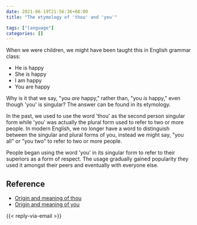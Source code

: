 ```yaml
---
date: 2021-06-19T21:56:36+08:00
title: "The etymology of 'thou' and 'you'"

tags: ["language"]
categories: []
---
```


When we were children, we might have been taught this in English grammar class:

- He is happy
- She is happy
- I am happy
- You are happy

Why is it that we say, "you _are_ happy," rather than, "you _is_ happy," even though 'you' is singular? The answer can be found in its etymology.

In the past, we used to use the word 'thou' as the second person singular form while 'you' was actually the plural form used to refer to two or more people. In modern English, we no longer have a word to distinguish between the singular and plural forms of you, instead we might say, "you all" or "you two" to refer to two or more people.

People began using the word 'you' in its singular form to refer to their superiors as a form of respect. The usage gradually gained popularity they used it amongst their peers and eventually with everyone else.

## Reference

- [Origin and meaning of thou](https://www.etymonline.com/word/thou)
- [Origin and meaning of you](https://www.etymonline.com/word/you)

{{< reply-via-email >}}
